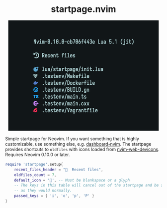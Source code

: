 <h1 align="center">startpage.nvim</h1>
<p align="center">
  <img src="screenshot.png"/>
</p>

Simple startpage for Neovim. If you want something that is highly customizable,
use something else, e.g. [dashboard-nvim](https://github.com/nvimdev/dashboard-nvim).
The startpage provides shortcuts to `oldfiles` with icons loaded from
[nvim-web-devicons](https://github.com/nvim-tree/nvim-web-devicons).
Requires Neovim 0.10.0 or later.

```lua
require 'startpage'.setup{
    recent_files_header = "  Recent files",
    oldfiles_count = 7,
    default_icon = '', -- Must be blankspace or a glyph
    -- The keys in this table will cancel out of the startpage and be sent
    -- as they would normally.
    passed_keys = { 'i', 'o', 'p', 'P' }
}
```


